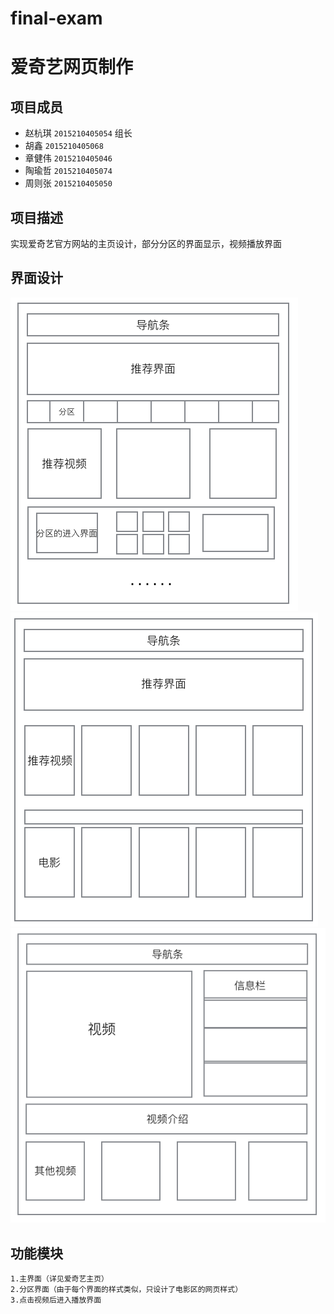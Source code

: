 # final-exam

# 爱奇艺网页制作

## 项目成员
* 赵杭琪 `2015210405054` 组长
* 胡鑫 `2015210405068`
* 章健伟 `2015210405046`
* 陶瑜哲 `2015210405074`
* 周则张 `2015210405050`

## 项目描述
实现爱奇艺官方网站的主页设计，部分分区的界面显示，视频播放界面

## 界面设计
![img/readme/mainpage.png](img/readme/mainpage.png)
![img/readme/movie.png](img/readme/movie.png)
![img/readme/play.png](img/readme/play.png)
        

## 功能模块
    1.主界面（详见爱奇艺主页）
    2.分区界面（由于每个界面的样式类似，只设计了电影区的网页样式）
    3.点击视频后进入播放界面
